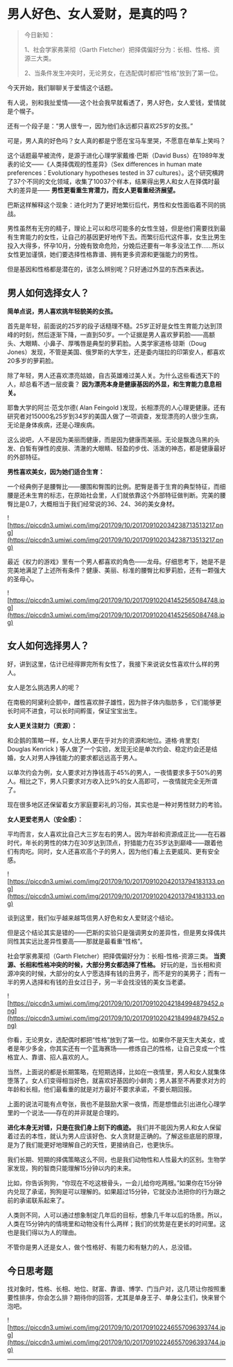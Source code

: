 # 男人好色、女人爱财，是真的吗？

> 今日新知：
> 
> 1、社会学家弗莱彻（Garth Fletcher）把择偶偏好分为：长相、性格、资源三大类。
> 
> 
> 
> 2、当条件发生冲突时，无论男女，在选配偶时都把“性格”放到了第一位。

今天开始，我们聊聊关于爱情这个话题。

有人说，别和我扯爱情——这个社会我早就看透了，男人好色，女人爱钱，爱情就是个幌子。

还有一个段子是：“男人很专一，因为他们永远都只喜欢25岁的女孩。”

可是，男人真的好色吗？女人真的都是宁愿在宝马车里哭，不愿意在单车上笑吗？

这个话题最早被流传，是源于进化心理学家戴维·巴斯（David Buss）在1989年发表的论文——《人类择偶观的性差异》（Sex differences in human mate preferences：Evolutionary hypotheses tested in 37 cultures）。这个研究横跨了37个不同的文化领域，收集了10037个样本，结果得出男人和女人在择偶时最大的差异是—— **男性更看重生育潜力，而女人更看重经济展望。**

巴斯这样解释这个现象：进化时为了更好地繁衍后代，男性和女性面临着不同的挑战。

男性虽然有无穷的精子，理论上可以和尽可能多的女性生娃，但是他们需要找到最有生育能力的女性，让自己的基因更好地传下去。而繁衍后代这件事，女生比男生投入大得多，怀孕10月，分娩有致命危险，分娩后还要有一年多没法工作……所以女性更加谨慎，她们要选择性格靠谱、拥有更多资源和更强能力的男性。

但是基因和性格都是潜在的，该怎么辨别呢？只好通过外显的东西来表达。

## 男人如何选择女人？

 **简单点说，男人喜欢挑年轻貌美的女孩。**

首先是年轻，前面说的25岁的段子话糙理不糙。25岁正好是女性生育能力达到顶峰的时刻，然后逐渐下降，一直到50岁。一个证据是男人喜欢萝莉脸——高额头、大眼睛、小鼻子、厚嘴唇是典型的萝莉脸。人类学家道格·琼斯（Doug Jones）发现，不管是美国、俄罗斯的大学生，还是委内瑞拉的印第安人，都喜欢20多岁的萝莉脸。

除了年轻，男人还喜欢漂亮姑娘，自古英雄难过美人关。为什么这些看透天下的人，却总看不透一层皮囊？ **因为漂亮本身是健康基因的外显，和生育能力息息相关。**

耶鲁大学的阿兰·范戈尔德( Alan Feingold )发现，长相漂亮的人心理更健康。还有研究者对15000名25岁到34岁的美国人做了一项调查，发现漂亮的人很少生病，无论是身体疾病，还是心理疾病。

这么说吧，人不是因为美丽而健康，而是因为健康而美丽。无论是飘逸乌黑的头发、白皙有弹性的皮肤、清澈的大眼睛、轻盈的步伐、活泼的神态，都是健康最好的外部特征。

 **男性喜欢美女，因为她们适合生育：**

一个经典例子是腰臀比——腰围和臀围的比例。肥臀是善于生育的典型特征，而细腰是还未生育的标志，在原始社会里，人们就依靠这个外部特征做判断。完美的腰臀比是0.7，大概相当于我们经常说的36、24、36的美女身材。

![https://piccdn3.umiwi.com/img/201709/10/201709102034238713513217.png](https://piccdn3.umiwi.com/img/201709/10/201709102034238713513217.png)

最近《权力的游戏》里有一个男人都喜欢的角色——龙母。仔细思考下，她是不是完美地满足了上述所有条件？健康、美丽、标准的腰臀比和萝莉脸，还有一颗强大的圣母心。

![https://piccdn3.umiwi.com/img/201709/10/201709102041452565084748.jpg](https://piccdn3.umiwi.com/img/201709/10/201709102041452565084748.jpg)

## 女人如何选择男人？

好，讲到这里，估计已经得罪完所有女性了，我接下来说说女性喜欢什么样的男人。

女人是怎么挑选男人的呢？

在南极的阿黛利企鹅中，雌性喜欢胖子雄性，因为胖子体内脂肪多 ，它们能够更长时间不进食，可以长时间孵蛋，保证宝宝出生。

 **女人更关注财力（资源）：**

和企鹅的策略一样，女人比男人更在乎对方的资源和地位。道格·肯里克( Douglas Kenrick ) 等人做了一个实验，发现无论是单次约会、稳定约会还是结婚，女人对男人挣钱能力的要求都远远高于男人。

以单次约会为例，女人要求对方挣钱高于45%的男人，一夜情要求多于50%的男人。相比之下，男人只要求对方收入比9%的女人高即可，一夜情就完全无所谓了。

现在很多地区还保留着女方家庭要彩礼的习俗，其实也是一种对男性财力的考验。

 **女人更爱老男人（安全感）：**

平均而言，女人喜欢比自己大三岁左右的男人。因为年龄和资源成正比——在石器时代，年长的男性的体力在30岁达到顶点，狩猎能力在35岁达到巅峰——跟着他们有肉吃。同时，女人还喜欢高个子的男人，因为他们看上去更威风、更有安全感。

![https://piccdn3.umiwi.com/img/201709/10/201709102042013794183133.png](https://piccdn3.umiwi.com/img/201709/10/201709102042013794183133.png)

谈到这里，我们似乎越来越笃信男人好色和女人爱财这个结论。

但是这个结论其实是错的——巴斯的实验只是强调男女的差异性，但是男女择偶共同性其实远比差异性要高——那就是最看重“性格”。

社会学家弗莱彻（Garth Fletcher）把择偶偏好分为：长相-性格-资源三类。 **当资源、长相和性格冲突的时候，大部分男女都选择了性格。** 好玩的是，当长相和资源冲突的时候，大部分的女人宁愿选择有钱的丑男子，而不是穷的美男子；而有一半的男人选择和有钱的丑女过日子，另一半会找没钱的美女当老婆。

![https://piccdn3.umiwi.com/img/201709/10/201709102042184994879452.png](https://piccdn3.umiwi.com/img/201709/10/201709102042184994879452.png)

你看，无论男女，选配偶时都把“性格”放到了第一位。如果你不是天生大美女，或者是年少多金，你其实还有一个蓝海赛场——修炼自己的性格，让自己变成一个性格宜人、靠谱、招人喜欢的人。

当然，上面说的都是长期策略，在短期选择，比如在一夜情里，男人和女人就集体堕落了。女人们变得相当好色，就喜欢好基因的小鲜肉；男人甚至不再要求对方的年龄和长相，他们最看重的就是对方最好不要求承诺，不要长期回报。

上面的说法可能有点夸张，我也不是鼓励大家一夜情，而是想借此引出进化心理学里的一个说法——存在的并非就是合理的。

 **进化本身无对错，只是在我们身上刻下的痕迹。** 我们并不能因为男人和女人保留着过去的本性，就认为男人应该好色、女人贪财是正确的。了解这些底层的原理，是为了我们能更好地理解自己的天性，更接纳自己，也更快乐。

我们长期、短期的择偶策略这么不同，也是我们动物性和人性最大的区别。生物学家发现，狗的智商只能理解15分钟以内的未来。

比如，你告诉狗狗，“你现在不吃这根骨头，一会儿给你吃两根。”如果你在15分钟内兑现了承诺，狗狗是可以理解的。如果超过15分钟，它就没办法把你的行为跟之前的承诺联系起来了。

人类则不同，人可以通过想象制定几年后的目标，想象几千年以后的场景。所以，人类在15分钟内的情境里和动物没有什么两样；我们的优势是在更长的时间里。这也是我们得以为人的理由。

不管你是男人还是女人，做个性格好、有能力和有魅力的人，总没错。

## 今日思考题

找对象时，性格、长相、地位、财富、靠谱、博学、门当户对，这几项让你按照重要性排序，你会怎么排？期待你的回答，尤其是单身王子、单身公主们，快来冒个泡吧。

![https://piccdn3.umiwi.com/img/201709/10/201709102246557096393744.jpg](https://piccdn3.umiwi.com/img/201709/10/201709102246557096393744.jpg)

---
